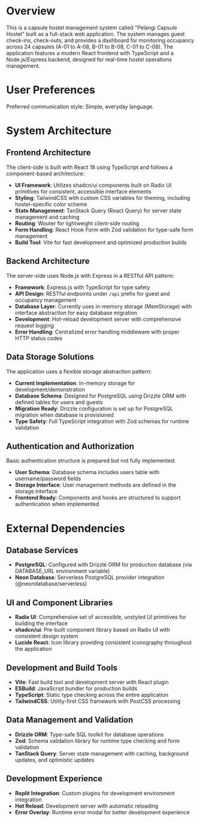 # Overview

This is a capsule hostel management system called "Pelangi Capsule Hostel" built as a full-stack web application. The system manages guest check-ins, check-outs, and provides a dashboard for monitoring occupancy across 24 capsules (A-01 to A-08, B-01 to B-08, C-01 to C-08). The application features a modern React frontend with TypeScript and a Node.js/Express backend, designed for real-time hostel operations management.

# User Preferences

Preferred communication style: Simple, everyday language.

# System Architecture

## Frontend Architecture
The client-side is built with React 18 using TypeScript and follows a component-based architecture:

- **UI Framework**: Utilizes shadcn/ui components built on Radix UI primitives for consistent, accessible interface elements
- **Styling**: TailwindCSS with custom CSS variables for theming, including hostel-specific color scheme
- **State Management**: TanStack Query (React Query) for server state management and caching
- **Routing**: Wouter for lightweight client-side routing
- **Form Handling**: React Hook Form with Zod validation for type-safe form management
- **Build Tool**: Vite for fast development and optimized production builds

## Backend Architecture
The server-side uses Node.js with Express in a RESTful API pattern:

- **Framework**: Express.js with TypeScript for type safety
- **API Design**: RESTful endpoints under `/api` prefix for guest and occupancy management
- **Database Layer**: Currently uses in-memory storage (MemStorage) with interface abstraction for easy database migration
- **Development**: Hot-reload development server with comprehensive request logging
- **Error Handling**: Centralized error handling middleware with proper HTTP status codes

## Data Storage Solutions
The application uses a flexible storage abstraction pattern:

- **Current Implementation**: In-memory storage for development/demonstration
- **Database Schema**: Designed for PostgreSQL using Drizzle ORM with defined tables for users and guests
- **Migration Ready**: Drizzle configuration is set up for PostgreSQL migration when database is provisioned
- **Type Safety**: Full TypeScript integration with Zod schemas for runtime validation

## Authentication and Authorization
Basic authentication structure is prepared but not fully implemented:

- **User Schema**: Database schema includes users table with username/password fields
- **Storage Interface**: User management methods are defined in the storage interface
- **Frontend Ready**: Components and hooks are structured to support authentication when implemented

# External Dependencies

## Database Services
- **PostgreSQL**: Configured with Drizzle ORM for production database (via DATABASE_URL environment variable)
- **Neon Database**: Serverless PostgreSQL provider integration (@neondatabase/serverless)

## UI and Component Libraries
- **Radix UI**: Comprehensive set of accessible, unstyled UI primitives for building the interface
- **shadcn/ui**: Pre-built component library based on Radix UI with consistent design system
- **Lucide React**: Icon library providing consistent iconography throughout the application

## Development and Build Tools
- **Vite**: Fast build tool and development server with React plugin
- **ESBuild**: JavaScript bundler for production builds
- **TypeScript**: Static type checking across the entire application
- **TailwindCSS**: Utility-first CSS framework with PostCSS processing

## Data Management and Validation
- **Drizzle ORM**: Type-safe SQL toolkit for database operations
- **Zod**: Schema validation library for runtime type checking and form validation
- **TanStack Query**: Server state management with caching, background updates, and optimistic updates

## Development Experience
- **Replit Integration**: Custom plugins for development environment integration
- **Hot Reload**: Development server with automatic reloading
- **Error Overlay**: Runtime error modal for better development experience